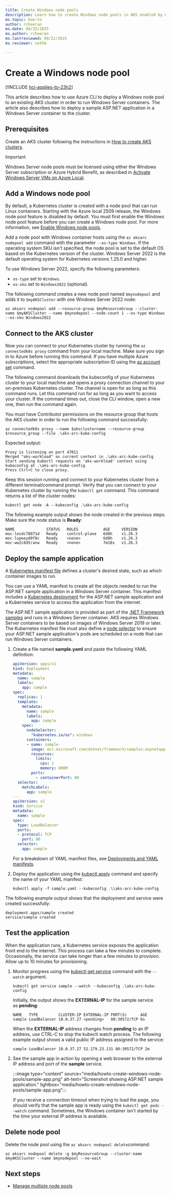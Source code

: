 ```yaml
---
title: Create Windows node pools
description: Learn how to create Windows node pools in AKS enabled by Azure Arc on Azure Local.
ms.topic: how-to
author: rcheeran
ms.date: 09/25/2025
ms.author: rcheeran 
ms.lastreviewed: 09/22/2025
ms.reviewer: sethm

---
```


# Create a Windows node pool

[!INCLUDE [hci-applies-to-23h2](includes/hci-applies-to-23h2.md)]

This article describes how to use Azure CLI to deploy a Windows node pool to an existing AKS cluster in order to run Windows Server containers. The article also describes how to deploy a sample ASP.NET application in a Windows Server container to the cluster.

## Prerequisites

Create an AKS cluster following the instructions in [How to create AKS clusters](aks-create-clusters-cli.md).

> [!IMPORTANT]
> Windows Server node pools must be licensed using either the Windows Server subscription or Azure Hybrid Benefit, as described in [Activate Windows Server VMs on Azure Local](/azure/azure-local/manage/vm-activate).

## Add a Windows node pool

By default, a Kubernetes cluster is created with a node pool that can run Linux containers. Starting with the Azure local 2509 release, the Windows node pool feature is disabled by default. You must first enable the Windows node pool feature before you can create a Windows node pool. For more information, see [Enable Windows node pools](howto-enable-windows-node-pools.md).

Add a node pool with Windows container hosts using the `az aksarc nodepool add` command with the parameter `--os-type Windows`. If the operating system SKU isn't specified, the node pool is set to the default OS based on the Kubernetes version of the cluster. Windows Server 2022 is the default operating system for Kubernetes versions 1.25.0 and higher.

To use Windows Server 2022, specify the following parameters:

- `os-type` set to `Windows`.
- `os-sku` set to `Windows2022` (optional).

The following command creates a new node pool named `$mynodepool` and adds it to `$myAKSCluster` with one Windows Server 2022 node:

```azurecli
az aksarc nodepool add --resource-group $myResourceGroup --cluster-name $myAKSCluster --name $mynodepool --node-count 1 --os-type Windows --os-sku Windows2022
```

## Connect to the AKS cluster

Now you can connect to your Kubernetes cluster by running the `az connectedk8s proxy` command from your local machine. Make sure you sign in to Azure before running this command. If you have multiple Azure subscriptions, select the appropriate subscription ID using the [az account set](/cli/azure/account#az-account-set) command.

The following command downloads the kubeconfig of your Kubernetes cluster to your local machine and opens a proxy connection channel to your on-premises Kubernetes cluster. The channel is open for as long as this command runs. Let this command run for as long as you want to access your cluster. If the command times out, close the CLI window, open a new one, then run the command again.

You must have Contributor permissions on the resource group that hosts the AKS cluster in order to run the following command successfully:

```azurecli
az connectedk8s proxy --name $aksclustername --resource-group $resource_group --file .\aks-arc-kube-config
```

Expected output:

```output
Proxy is listening on port 47011
Merged "aks-workload" as current context in .\aks-arc-kube-config
Start sending kubectl requests on 'aks-workload' context using kubeconfig at .\aks-arc-kube-config
Press Ctrl+C to close proxy.
```

Keep this session running and connect to your Kubernetes cluster from a different terminal/command prompt. Verify that you can connect to your Kubernetes cluster by running the `kubectl get` command. This command returns a list of the cluster nodes:

```azurecli
kubectl get node -A --kubeconfig .\aks-arc-kube-config
```

The following example output shows the node created in the previous steps. Make sure the node status is **Ready**:

```output
NAME              STATUS   ROLES           AGE     VERSION
moc-lesdc78871d   Ready    control-plane   6d8h    v1.26.3
moc-lupeeyd0f8c   Ready    <none>          6d8h    v1.26.3
moc-ww2c8d5ranw   Ready    <none>          7m18s   v1.26.3
```

## Deploy the sample application

A [Kubernetes manifest file](kubernetes-concepts.md#deployments) defines a cluster's desired state, such as which container images to run.

You can use a YAML manifest to create all the objects needed to run the ASP.NET sample application in a Windows Server container. This manifest includes a [Kubernetes deployment](kubernetes-concepts.md#deployments) for the ASP.NET sample application and a Kubernetes service to access the application from the internet.

The ASP.NET sample application is provided as part of the [.NET Framework samples](https://hub.docker.com/_/microsoft-dotnet-framework-samples/) and runs in a Windows Server container. AKS requires Windows Server containers to be based on images of Windows Server 2019 or later. The Kubernetes manifest file must also define a [node selector](https://kubernetes.io/docs/concepts/configuration/assign-pod-node/) to ensure your ASP.NET sample application's pods are scheduled on a node that can run Windows Server containers.

1. Create a file named **sample.yaml** and paste the following YAML definition:

   ```yaml
   apiVersion: apps/v1
   kind: Deployment
   metadata:
     name: sample
     labels:
       app: sample
   spec:
     replicas: 1
     template:
       metadata:
         name: sample
         labels:
           app: sample
       spec:
         nodeSelector:
           "kubernetes.io/os": windows
         containers:
         - name: sample
           image: mcr.microsoft.com/dotnet/framework/samples:aspnetapp
           resources:
             limits:
               cpu: 1
               memory: 800M
           ports:
             - containerPort: 80
     selector:
       matchLabels:
         app: sample
   ---
   apiVersion: v1
   kind: Service
   metadata:
     name: sample
   spec:
     type: LoadBalancer
     ports:
     - protocol: TCP
       port: 80
     selector:
       app: sample
   ```

   For a breakdown of YAML manifest files, see [Deployments and YAML manifests](/azure/aks/concepts-clusters-workloads#deployments-and-yaml-manifests).

1. Deploy the application using the [kubectl apply](https://kubernetes.io/docs/reference/generated/kubectl/kubectl-commands#apply) command and specify the name of your YAML manifest:

   ```azurecli
   kubectl apply -f sample.yaml --kubeconfig .\\aks-arc-kube-config
   ```

The following example output shows that the deployment and service were created successfully:

```output
deployment.apps/sample created
service/sample created
```

## Test the application

When the application runs, a Kubernetes service exposes the application front end to the internet. This process can take a few minutes to complete. Occasionally, the service can take longer than a few minutes to provision. Allow up to 10 minutes for provisioning.

1. Monitor progress using the [kubectl get service](https://kubernetes.io/docs/reference/generated/kubectl/kubectl-commands#get) command with the `--watch` argument.

   ```azurecli
   kubectl get service sample --watch --kubeconfig .\aks-arc-kube-config
   ```

   Initially, the output shows the **EXTERNAL-IP** for the sample service as **pending**:

   ```output
   NAME   TYPE         CLUSTER-IP EXTERNAL-IP PORT(S)      AGE
   sample LoadBalancer 10.0.37.27 <pending>   80:30572/TCP 6s
   ```

   When the **EXTERNAL-IP** address changes from **pending** to an IP address, use CTRL-C to stop the kubectl watch process. The following example output shows a valid public IP address assigned to the service:

   ```output
   sample LoadBalancer 10.0.37.27 52.179.23.131 80:30572/TCP 2m
   ```

1. See the sample app in action by opening a web browser to the external IP address and port of the **sample** service.

   :::image type="content" source="media/howto-create-windows-node-pools/sample-app.png" alt-text="Screenshot showing ASP.NET sample application." lightbox="media/howto-create-windows-node-pools/sample-app.png":::

   If you receive a connection timeout when trying to load the page, you should verify that the sample app is ready using the `kubectl get pods --watch` command. Sometimes, the Windows container isn't started by the time your external IP address is available.

## Delete node pool

Delete the node pool using the `az aksarc nodepool delete`command:

```azurecli
az aksarc nodepool delete -g $myResourceGroup --cluster-name $myAKSCluster --name $mynodepool --no-wait
```

## Next steps

- [Manage multiple node pools](manage-node-pools.md)
